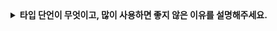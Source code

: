 <details>
  <summary><strong>타입 단언이 무엇이고, 많이 사용하면 좋지 않은 이유를 설명해주세요.</strong></summary>

<br>

## 타입 단언
- 개발자가 컴파일러에게 이 값이 특정 타입임을 보장한다고 알려주는 문법입니다.
- 타입 변환이 아니기 때문에, 런타임에 실제 값이 변하지 않습니다.
- 컴파일러의 타입 추론을 덮어쓴다는 특징이 있습니다.
```typescript
const value = someValue as SomeType;
```

## 타입 단언을 남용하면 좋지 않은 이유
1. **타입 안전성 상실**: 잘못 단언하면 컴파일러가 오류를 못 잡고, 런타임에서 에러가 발생할 수 있습니다.
2. **타입스크립트의 장점 무력화**: TypeScript는 타입 추론과 정적 검사를 강점으로 하는데, as를 남발하면 결국 자바스크립트와 다를 게 없어집니다.
3. **유지보수 어려움**: 코드 리뷰나 유지보수 시, 단언이 올바른지 다시 검증해야 하므로 가독성 및 협업 효율이 떨어집니다.
4. **버그 추적 어려움**: 타입 불일치가 숨어있어도 컴파일 단계에서 잡히지 않아 런타임에서만 드러납니다.

#### ☑️ 추가질문. 타입 단언은 언제 사용하면 좋을지 설명해주세요.
1. DOM 조작 시: querySelector나 getElementById는 Element | null을 반환하기 때문에, 특정 구조상 null이 아님이 확실할 때 사용합니다.
2. 타입 좁히기가 힘든 경우: 타입 가드로는 좁히기 어렵지만, 실제로는 타입이 명확히 보장될 때 사용합니다.
3. 타입 단언이 불가피한 외부 라이브러리 사용: JS로 작성된 라이브러리에 타입 정의가 없거나 부정확할 때 사용합니다.
4. 초기화 후 나중에 값이 확실히 할당되는 경우

**타입 단언은 불가피할 때 최소한으로 사용하고, 가능하다면 타입 가드 및 제네릭을 활용하는 것이 좋습니다.**
</details>
